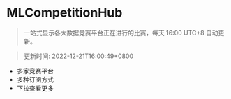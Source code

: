 # MLCompetitionHub

> 一站式显示各大数据竞赛平台正在进行的比赛，每天 16:00 UTC+8 自动更新。
  
> 更新时间: 2022-12-21T16:00:49+0800 

* 多家竞赛平台
* 多种订阅方式
* 下拉查看更多